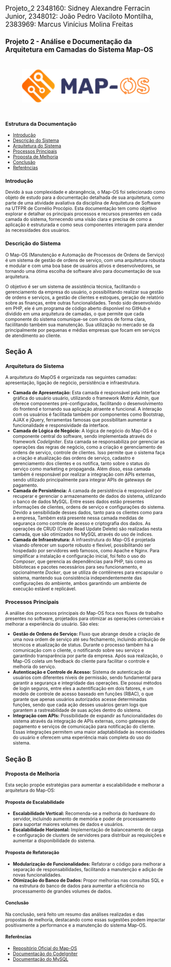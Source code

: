 <p style="font-size: 1.3rem;">Projeto_2   2348160: Sidney Alexandre Ferracin Junior, 2348012: João Pedro Vaciloto Montilha, 2383969: Marcus Vinícius Molina Freitas</p>

<h2>Projeto 2 - Análise e Documentação da Arquitetura em Camadas do Sistema Map-OS</h2>

<br>

<p style="text-align: center;">
    <img src="https://raw.githubusercontent.com/RamonSilva20/mapos/master/assets/img/logo.png" alt="MapOS Logo" style="width:400px;">
</p>

<br>

<h3>Estrutura da Documentação</h3>

- [Introdução](#Introdução)
- [Descrição do Sistema](#descricao-do-sistema)
- [Arquitetura do Sistema](#arquitetura-do-sistema)
- [Processos Principais](#processos-principais)
- [Proposta de Melhoria](#proposta-de-melhoria)
- [Conclusão](#conclusão)
- [Referências](#referências)

<h3>Introdução</h3>
Devido à sua complexidade e abrangência, o Map-OS foi selecionado como objeto de estudo para a documentação detalhada de sua arquitetura, como parte de uma atividade avaliativa da disciplina de Arquitetura de Software na UTFPR de Cornélio Procópio. Esta documentação tem como objetivo explorar e detalhar os principais processos e recursos presentes em cada camada do sistema, fornecendo uma visão clara e precisa de como a aplicação é estruturada e como seus componentes interagem para atender às necessidades dos usuários.</p>

<h3>Descrição do Sistema</h3>
<p>O Map-OS (Manutenção e Automação de Processos de Ordens de Serviço) é um sistema de gestão de ordens de serviço, com uma arquitetura robusta e modular e com uma boa base de usuários ativos e desenvolvedores, se tornando uma ótima escolha de software alvo para documentação de sua arquitetura.</p>
<p>O objetivo é ser um sistema de assistência técnica, facilitando o gerenciamento da empresa do usuário, o possibilitando realizar sua gestão de ordens e serviços, a gestão de clientes e estoques, geração de relatório sobre as finanças, entre outras funcionalidades. Tendo sido desenvolvido em PHP, ele é um programa de código aberto disponível no GitHub e dividido em uma arquitetura de camadas, o que permite que cada componente do sistema comunique-se com outros de forma clara, faciilitando também sua manutenção. Sua utilização no mercado se da principalmente por pequenas e médias empresas que focam em serviços de atendimento ao cliente.</p>

<h2>Seção A</h2>

<h3>Arquitetura do Sistema</h3>
<p>A arquitetura do MapOS é organizada nas seguintes camadas: apresentação, ligação de negócio, persistência e infraestrutura.</p>
<ul>
  <li><strong>Camada de Apresentação:</strong> Esta camada é responsável pela interface gráfica do usuário usuário, utilizando o framework <em>Matrix Admin</em>, que oferece componentes pré-configurados, facilitando o desenvolvimento do frontend e tornando sua aplicação atraente e funcional. A interação com os usuários é facilitada também por componentes como Bootstrap, AJAX e jQuery, ferramentas famosas que possibilitam aumentar a funcionalidade e responsividade da interface.</li>
  
  <li><strong>Camada de Lógica de Negócio:</strong> A lógica de negócio do Map-OS é o componente central do software, sendo implementada através do framework <em>CodeIgniter</em>. Esta camada se responsabiliza por gerenciar as operações das regras de negócio, como a criação e gerenciamento de ordens de serviço, controle de clientes. Isso permite que o sistema faça a criação e atualização das ordens de serviço, cadastro e gerenciamento dos clientes e os notifica, tanto sobre o status do serviço como marketing e propaganda. Além disso, essa camada também é responsável por realizar a integração com APIs externas, sendo utilizado principalmente para integrar APIs de gateways de pagamento.</li>
  
  <li><strong>Camada de Persistência:</strong> A camada de persistência é responsável por recuperar e gerenciar o armazenamento de dados do sistema, utilizando o banco de dados MySQL. Entre esses dados estão presentes informações de clientes, ordens de serviço e configurações do sistema. Devido a sensibilidade desses dados, tanto para os clientes como para a empresa, Também está presente nessa camada medidas de segurança como controle de acesso e criptografia dos dados.  As operações de CRUD (Create Read Update Delete) são realizadas nesta camada, que são otimizados no MySQL através do uso de índices.</li>
  
  <li><strong>Camada de Infraestrutura:</strong> A infraestrutura do Map-OS é projetada visando oferecer um suporte robusto e flexível, possibilitando ser hospedado por servidores web famosos, como Apache e Nginx. Para simplificar a instalação e configuração inicial, foi feito o uso do <em>Composer</em>, que gerencia as dependências para PHP, tais como as bibliotecas e pacotes necessários para seu funcionamento, e opcionalmente <em>Docker</em>, que se utiliza de contêineres para encapsular o sistema, mantendo sua consistência independentemente das configurações do ambiente, ambos garantindo um ambiente de execução estável e replicável.</li>
</ul>

<h3>Processos Principais</h3>
<p>A análise dos processos principais do Map-OS foca nos fluxos de trabalho presentes no software, projetados para otimizar as operações comerciais e melhorar a experiência do usuário. São eles:</p>
<ul>
  <li><strong>Gestão de Ordens de Serviço:</strong> Fluxo que abrange desde a criação de uma nova ordem de serviço até seu fechamento, incluindo atribuição de técnicos e atualização de status. Durante o processo também há a comunicação com o cliente, o notificando sobre seu serviço e garantindo transparência por parte da empresa. Após sua realização, o Map-OS coleta um feedback do cliente para facilitar o controle e melhoria do serviço.</li>
  <li><strong>Autenticação e Controle de Acesso:</strong> Sistema de autenticação de usuários com diferentes níveis de permissão, sendo fundamental para garantir a segurança e integridade das operações. Ele possui métodos de login seguros, entre eles a autentificação em dois fatores, e um modelo de controle de acesso baseado em funções (RBAC), o que garante que apenas usuários autorizados acesse determinadas funções, sendo que cada ação desses usuários geram logs que garantem a rastreabilidade de suas ações dentro do sistema.</li>
  <li><strong>Integração com APIs:</strong> Possibilidade de expandir as funcionalidades do sistema através da integração de APIs externas, como gateways de pagamento e serviços de comunicação para notificação do cliente. Essas integrações permitem uma maior adaptabilidade às necessidades do usuário e oferecem uma experiência mais completa do uso do sistema.</li>
</ul>

<h2>Seção B</h2>

<h3>Proposta de Melhoria</h3>
<p>Esta seção propõe estratégias para aumentar a escalabilidade e melhorar a arquitetura do Map-OS:</p>

<h4>Proposta de Escalabilidade</h4>
<ul>
  <li><strong>Escalabilidade Vertical:</strong> Recomenda-se a melhoria do hardware do servidor, incluindo aumento de memória e poder de processamento para suportar maiores volumes de dados e usuários.</li>
  <li><strong>Escalabilidade Horizontal:</strong> Implementação de balanceamento de carga e configuração de clusters de servidores para distribuir as requisições e aumentar a disponibilidade do sistema.</li>
</ul>

<h4>Proposta de Refatoração</h4>
<ul>
  <li><strong>Modularização de Funcionalidades:</strong> Refatorar o código para melhorar a separação de responsabilidades, facilitando a manutenção e adição de novas funcionalidades.</li>
  <li><strong>Otimização do Banco de Dados:</strong> Propor melhorias nas consultas SQL e na estrutura do banco de dados para aumentar a eficiência no processamento de grandes volumes de dados.</li>
</ul>

<h4>Conclusão</h4>
<p>Na conclusão, será feito um resumo das análises realizadas e das propostas de melhoria, destacando como essas sugestões podem impactar positivamente a performance e a manutenção do sistema Map-OS.</p>

<h4>Referências</h4>
<ul>
  <li><a href="https://github.com/RamonSilva20/mapos">Repositório Oficial do Map-OS</a></li>
  <li><a href="https://codeigniter.com/userguide3/">Documentação do CodeIgniter</a></li>
  <li><a href="https://dev.mysql.com/doc/">Documentação do MySQL</a></li>
</ul>
